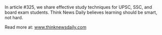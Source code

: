 In article #325, we share effective study techniques for UPSC, SSC, and board exam students. Think News Daily believes learning should be smart, not hard.

Read more at: www.thinknewsdaily.com